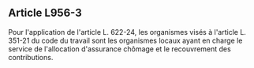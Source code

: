 Article L956-3
----
Pour l'application de l'article L. 622-24, les organismes visés à l'article L.
351-21 du code du travail sont les organismes locaux ayant en charge le service
de l'allocation d'assurance chômage et le recouvrement des contributions.
